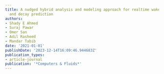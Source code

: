 ```yaml
---
title: A nudged hybrid analysis and modeling approach for realtime wake-vortex transport
  and decay prediction
authors:
- Shady E Ahmed
- Suraj Pawar
- Omer San
- Adil Rasheed
- Mandar Tabib
date: '2021-01-01'
publishDate: '2023-12-14T16:09:46.944683Z'
publication_types:
- article-journal
publication: '*Computers & Fluids*'
---
```

